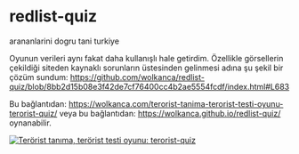 # redlist-quiz
arananlarini dogru tani turkiye

Oyunun verileri aynı fakat daha kullanışlı hale getirdim. Özellikle görsellerin çekildiği siteden kaynaklı sorunların üstesinden gelinmesi adına şu şekil bir çözüm sundum: https://github.com/wolkanca/redlist-quiz/blob/8bb2d15b08e3f42de7cf76400cc4b2ae5554fcdf/index.html#L683

Bu bağlantıdan: https://wolkanca.com/terorist-tanima-terorist-testi-oyunu-terorist-quiz/ veya bu bağlantıdan: https://wolkanca.github.io/redlist-quiz/ oynanabilir.

[![Terörist tanıma, terörist testi oyunu: terorist-quiz](https://github.com/wolkanca/redlist-quiz/assets/480403/58550eac-98e0-4aa4-a829-5f641235d8c3)](https://wolkanca.com/terorist-tanima-terorist-testi-oyunu-terorist-quiz/#oyun)
